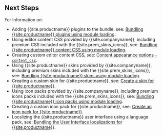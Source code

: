 ## Next Steps

For information on:

- Adding {{site.productname}} plugins to the bundle, see: [Bundling {{site.productname}} plugins using module loading]({{site.baseurl}}/advanced/usage-with-module-loaders/reference/plugins/).
- Using editor content CSS provided by {{site.companyname}}, including premium CSS included with the {{site.prem_skins_icons}}, see: [Bundling {{site.productname}} content CSS using module loading]({{site.baseurl}}/advanced/usage-with-module-loaders/reference/content-css/).
- Creating custom editor content CSS, see: [Content appearance options - `content_css`]({{site.baseurl}}/configure/content-appearance/#content_css).
- Using {{site.productname}} skins provided by {{site.companyname}}, including premium skins included with the {{site.prem_skins_icons}}, see: [Bundling {{site.productname}} skins using module loading]({{site.baseurl}}/advanced/usage-with-module-loaders/reference/skins/).
- Creating a custom skin for {{site.productname}}, see: [Create a skin for {{site.productname}}]({{site.baseurl}}/advanced/creating-a-skin/).
- Using icon packs provided by {{site.companyname}}, including premium icons packs included with the {{site.prem_skins_icons}}, see: [Bundling {{site.productname}} icon packs using module loading]({{site.baseurl}}/advanced/usage-with-module-loaders/reference/icons/).
- Creating a custom icon pack for {{site.productname}}, see: [Create an icon pack for {{site.productname}}]({{site.baseurl}}/advanced/creating-an-icon-pack/).
- Localizing the {{site.productname}} user interface using a language pack, see: [Bundling the User Interface localizations for {{site.productname}}]({{site.baseurl}}/advanced/usage-with-module-loaders/reference/localization/).
